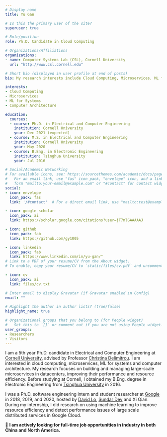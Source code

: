```yaml
---
# Display name
title: Yu Gan

# Is this the primary user of the site?
superuser: true

# Role/position
role: Ph.D. Candidate in Cloud Computing

# Organizations/Affiliations
organizations:
- name: Computer Systems Lab (CSL), Cornell University
  url: "http://www.csl.cornell.edu"

# Short bio (displayed in user profile at end of posts)
bio: My research interests include Cloud Computing, Microservices, ML for Systems, and Computer Architecture.

interests:
- Cloud Computing
- Microservices
- ML for Systems
- Computer Architecture

education:
  courses:
  - course: Ph.D. in Electrical and Computer Engineering
    institution: Cornell University
    year: Dec 2021 (expected)
  - course: M.S. in Electrical and Computer Engineering
    institution: Cornell University
    year: May 2020
  - course: B.Eng. in Electronic Engineering
    institution: Tsinghua University
    year: Jul 2016

# Social/Academic Networking
# For available icons, see: https://sourcethemes.com/academic/docs/page-builder/#icons
#   For an email link, use "fas" icon pack, "envelope" icon, and a link in the
#   form "mailto:your-email@example.com" or "#contact" for contact widget.
social:
- icon: envelope
  icon_pack: fas
  link: '/#contact'  # For a direct email link, use "mailto:test@example.org".

- icon: google-scholar
  icon_pack: ai
  link: https://scholar.google.com/citations?user=jT7mlGAAAAAJ

- icon: github
  icon_pack: fab
  link: https://github.com/gy1005

- icon: linkedin
  icon_pack: fab
  link: https://www.linkedin.com/in/yu-gan/"
# Link to a PDF of your resume/CV from the About widget.
# To enable, copy your resume/CV to `static/files/cv.pdf` and uncomment the lines below.

- icon: cv
  icon_pack: ai
  link: files/cv.txt

# Enter email to display Gravatar (if Gravatar enabled in Config)
email: ""

# Highlight the author in author lists? (true/false)
highlight_name: true

# Organizational groups that you belong to (for People widget)
#   Set this to `[]` or comment out if you are not using People widget.
user_groups:
- Researchers
- Visitors
---
```


I am a 5th year Ph.D. candidate in Electrical and Computer Engineering at [Cornell University](https://www.cornell.edu/), advised by Professor [Christina Delimitrou](https://www.csl.cornell.edu/~delimitrou/). I am interested in cloud computing, microservices, ML for systems and computer architecture. My research focuses on building and managing large-scale microservices in datacenters, improving their performance and resource efficiency. Before studying at Cornell, I obtained my B.Eng. degree in Electronic Engineering from [Tsinghua University](https://www.tsinghua.edu.cn/) in 2016.

I was a Ph.D. software engineering intern and student researcher at [Google](https://ai.google/) in 2018, 2019, and 2020, hosted by [David Lo](https://ai.google/research/people/DavidLo), [Sundar Dev](https://www.linkedin.com/in/sundardev/) and Xi Qian. During my internship, I did research on using machine learning to improve resource efficiency and detect performance issues of large scale distributed services in Google Cloud.

🌟 __I am actively looking for full-time job opportunities in industry in both China and North America.__
